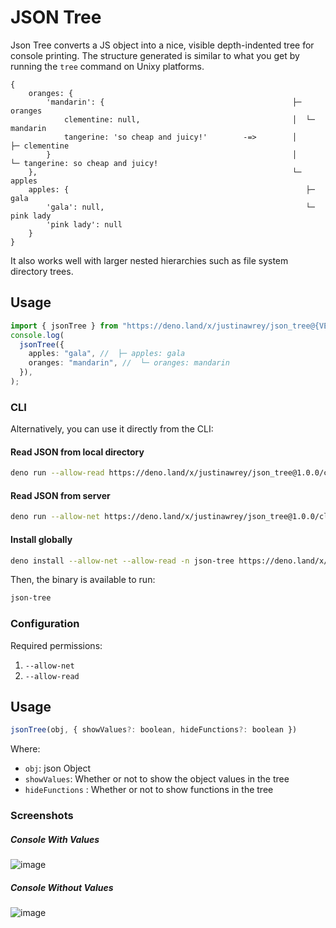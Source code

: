 # JSON Tree

Json Tree converts a JS object into a nice, visible depth-indented tree for
console printing. The structure generated is similar to what you get by running
the `tree` command on Unixy platforms.

```
{
    oranges: {
        'mandarin': {                                          ├─ oranges
            clementine: null,                                  │  └─ mandarin
            tangerine: 'so cheap and juicy!'        -=>        │     ├─ clementine
        }                                                      │     └─ tangerine: so cheap and juicy!
    },                                                         └─ apples
    apples: {                                                     ├─ gala
        'gala': null,                                             └─ pink lady
        'pink lady': null
    }
}
```

It also works well with larger nested hierarchies such as file system directory
trees.

## Usage

```ts
import { jsonTree } from "https://deno.land/x/justinawrey/json_tree@{VERSION}/mod.ts";
console.log(
  jsonTree({
    apples: "gala", //  ├─ apples: gala
    oranges: "mandarin", //  └─ oranges: mandarin
  }),
);
```

### CLI

Alternatively, you can use it directly from the CLI:

#### Read JSON from local directory

```bash
deno run --allow-read https://deno.land/x/justinawrey/json_tree@1.0.0/cli.ts path sample.json
```

#### Read JSON from server

```bash
deno run --allow-net https://deno.land/x/justinawrey/json_tree@1.0.0/cli.ts fetch https://jsonplaceholder.typicode.com/users
```

#### Install globally

```bash
deno install --allow-net --allow-read -n json-tree https://deno.land/x/justinawrey/json_tree@1.0.0/cli.ts
```

Then, the binary is available to run:

```bash
json-tree
```

### Configuration

Required permissions:

1. `--allow-net`
2. `--allow-read`

## Usage

```js
jsonTree(obj, { showValues?: boolean, hideFunctions?: boolean })
```

Where:

- `obj`: json Object
- `showValues`: Whether or not to show the object values in the tree
- `hideFunctions` : Whether or not to show functions in the tree

### Screenshots

##### Console With Values

![image](https://raw.githubusercontent.com/satty1987/json_tree/master/screenshots/consoleWithValues.jpg)

##### Console Without Values

![image](https://raw.githubusercontent.com/satty1987/json_tree/master/screenshots/consoleWithoutValues.jpg)
